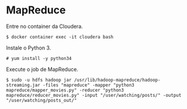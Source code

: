 # MapReduce

Entre no container da Cloudera.

```shell
$ docker container exec -it cloudera bash
```

Instale o Python 3.

```shell
# yum install -y python34
```

Execute o job de MapReduce.

```shell
$ sudo -u hdfs hadoop jar /usr/lib/hadoop-mapreduce/hadoop-streaming.jar -files "mapreduce" -mapper "python3 mapreduce/mapper_movies.py" -reducer "python3 mapreduce/reducer_movies.py" -input "/user/watching/posts/" -output "/user/watching/posts_out/"
```